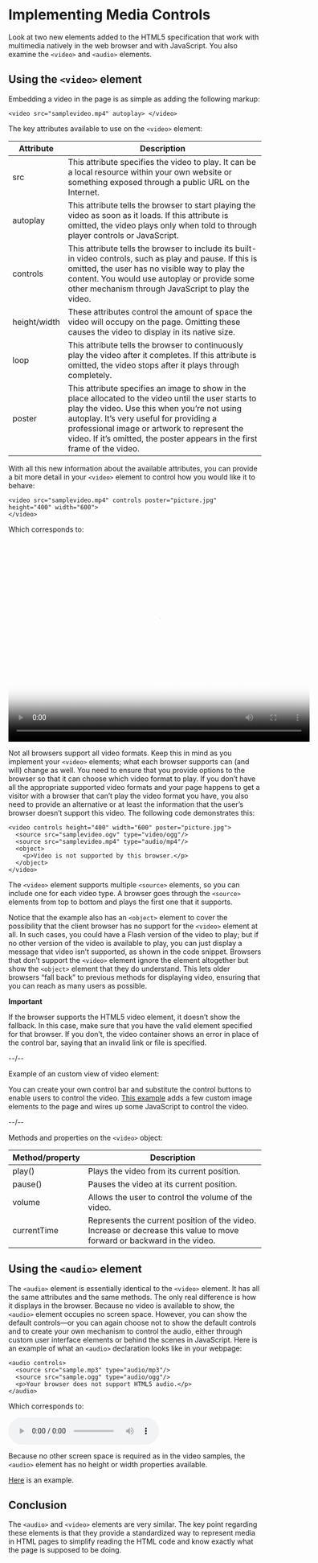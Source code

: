 # Implementing Media Controls

Look at two new elements added to the HTML5 specification that work with multimedia natively in the web browser and with JavaScript. You also examine the ```<video>``` and ```<audio>``` elements.

## Using the ```<video>``` element

Embedding a video in the page is as simple as adding the following markup:

```
<video src="samplevideo.mp4" autoplay> </video>
```

The key attributes available to use on the ```<video>``` element:

| Attribute                                                                                      | Description                                                                                                                                                                                                                                                                                                                 |
|------------------------------------------------------------------------------------------------|-----------------------------------------------------------------------------------------------------------------------------------------------------------------------------------------------------------------------------------------------------------------------------------------------------------------------------|
| src                                                                                            | This attribute specifies the video to play. It can be a local resource within your own website or something exposed through a public URL on the Internet.                                                                                                                                                                   |
| autoplay                                                                                       | This attribute tells the browser to start playing the video as soon as it loads. If this attribute is omitted, the video plays only when told to through player controls or JavaScript.                                                                                                                                     |
| controls                                                                                       | This attribute tells the browser to include its built-in video controls, such as play and pause. If this is omitted, the user has no visible way to play the content. You would use autoplay or provide some other mechanism through JavaScript to play the video.                                                          |
| height/width                                                                                   | These attributes control the amount of space the video will occupy on the page. Omitting these causes the video to display in its native size.                                                                                                                                                                              |
| loop                                                                                           | This attribute tells the browser to continuously play the video after it completes. If this attribute is omitted, the video stops after it plays through completely.                                                                                                                                                        |
| poster                                                                                         | This attribute specifies an image to show in the place allocated to the video until the user starts to play the video. Use this when you’re not using autoplay. It’s very useful for providing a professional image or artwork to represent the video. If it’s omitted, the poster appears in the first frame of the video. |


With all this new information about the available attributes, you can provide a bit more detail in your ```<video>``` element to control how you would like it to behave:

```
<video src="samplevideo.mp4" controls poster="picture.jpg" height="400" width="600">
</video>
```

Which corresponds to:

<video src="samplevideo.mp4" controls poster="picture.jpg" height="400" width="600">
</video>

Not all browsers support all video formats. Keep this in mind as you implement your ```<video>``` elements; what each browser supports can (and will) change as well. You need to ensure that you provide options to the browser so that it can choose which video format to play. If you don’t have all the appropriate supported video formats and your page happens to get a visitor with a browser that can’t play the video format you have, you also need to provide an alternative or at least the information that the user’s browser doesn’t support this video. The following code demonstrates this:

```
<video controls height="400" width="600" poster="picture.jpg">
  <source src="samplevideo.ogv" type="video/ogg"/>
  <source src="samplevideo.mp4" type="audio/mp4"/>
  <object>
    <p>Video is not supported by this browser.</p>
  </object>
</video>
```

The ```<video>``` element supports multiple ```<source>``` elements, so you can include one for each video type. A browser goes through the ```<source>``` elements from top to bottom and plays the first one that it supports.

Notice that the example also has an ```<object>``` element to cover the possibility that the client browser has no support for the ```<video>``` element at all. In such cases, you could have a Flash version of the video to play; but if no other version of the video is available to play, you can just display a message that video isn’t supported, as shown in the code snippet. Browsers that don’t support the ```<video>``` element ignore the element altogether but show the ```<object>``` element that they do understand. This lets older browsers “fall back” to previous methods for displaying video, ensuring that you can reach as many users as possible.

**Important**

If the browser supports the HTML5 video element, it doesn’t show the fallback. In this case, make sure that you have the valid <source> element specified for that browser. If you don’t, the video container shows an error in place of the control bar, saying that an invalid link or file is specified.

--/--

Example of an custom view of video element:

You can create your own control bar and substitute the control buttons to enable users to control the video. [This example](examples/html-video-audio-example.html) adds a few custom image elements to the page and wires up some JavaScript to control the video.

--/--

Methods and properties on the ```<video>``` object:

| Method/property | Description                                                                                                             |
|-----------------|-------------------------------------------------------------------------------------------------------------------------|
| play()          | Plays the video from its current position.                                                                              |
| pause()         | Pauses the video at its current position.                                                                               |
| volume          | Allows the user to control the volume of the video.                                                                     |
| currentTime     | Represents the current position of the video. Increase or decrease this value to move forward or backward in the video. |


## Using the ```<audio>``` element

The ```<audio>``` element is essentially identical to the ```<video>``` element. It has all the same attributes and the same methods. The only real difference is how it displays in the browser. Because no video is available to show, the ```<audio>``` element occupies no screen space. However, you can show the default controls—or you can again choose not to show the default controls and to create your own mechanism to control the audio, either through custom user interface elements or behind the scenes in JavaScript. Here is an example of what an ```<audio>``` declaration looks like in your webpage:

```
<audio controls>
  <source src="sample.mp3" type="audio/mp3"/>
  <source src="sample.ogg" type="audio/ogg"/>
  <p>Your browser does not support HTML5 audio.</p>
</audio>
```

Which corresponds to:

<audio controls>
  <source src="sample.mp3" type="audio/mp3"/>
  <source src="sample.ogg" type="audio/ogg"/>
  <p>Your browser does not support HTML5 audio.</p>
</audio>

Because no other screen space is required as in the video samples, the ```<audio>``` element has no height or width properties available.

[Here](examples/html-video-audio-example.html) is an example.

## Conclusion

The ```<audio>``` and ```<video>``` elements are very similar. The key point regarding these elements is that they provide a standardized way to represent media in HTML pages to simplify reading the HTML code and know exactly what the page is supposed to be doing.